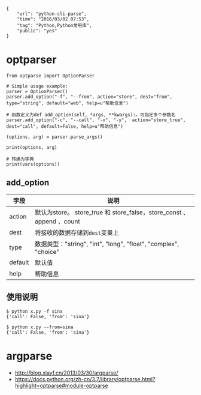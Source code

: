 ```
{
    "url": "python-cli-parse",
    "time": "2016/03/02 07:53",
    "tag": "Python,Python常用库",
    "public": "yes"
}
```

# optparser


```
from optparse import OptionParser

# Simple usage example:
parser = OptionParser()
parser.add_option("-f", "--from", action="store", dest="from", type="string", default="web", help=u"帮助信息")

# 函数定义为def add_option(self, *args, **kwargs):。可指定多个参数名
parser.add_option("-c", "--call", "-x", "-y",  action="store_true", dest="call", default=False, help=u"帮助信息")

(options, arg) = parser.parse_args()

print(options, arg)

# 转换为字典
print(vars(options))
```

## add_option

字段|说明
---|---
action|默认为store。 store_true 和 store_false，store_const 、append 、count 
dest|将接收的数据存储到`dest`变量上
type|数据类型："string", "int", "long", "float", "complex", "choice"
default|默认值
help|帮助信息

## 使用说明

```
$ python x.py -f sina
{'call': False, 'from': 'sina'}

$ python x.py --from=sina
{'call': False, 'from': 'sina'}
```

# argparse

- http://blog.xiayf.cn/2013/03/30/argparse/
- https://docs.python.org/zh-cn/3.7/library/optparse.html?highlight=optparse#module-optparse